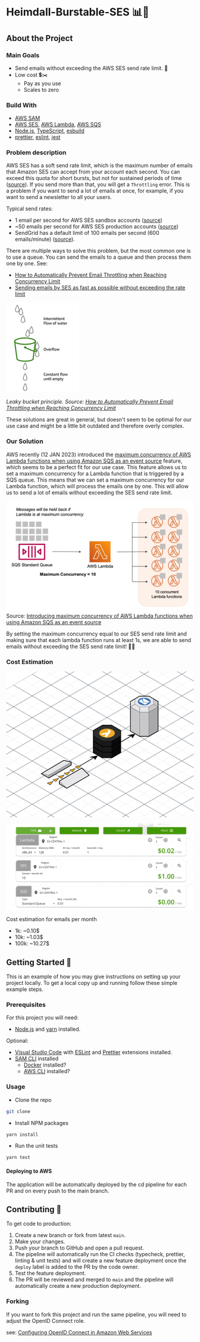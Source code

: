 # Heimdall-Burstable-SES 📊📧

## About the Project

### Main Goals

- Send emails without exceeding the AWS SES send rate limit. 📧
- Low cost 💲✂️
  - Pay as you use
  - Scales to zero

### Build With

- [AWS SAM](https://docs.aws.amazon.com/serverless-application-model/latest/developerguide/what-is-sam.html)
- [AWS SES](https://aws.amazon.com/ses/), [AWS Lambda](https://aws.amazon.com/lambda/), [AWS SQS](https://aws.amazon.com/sqs/)
- [Node.js](https://nodejs.org/en/), [TypeScript](https://www.typescriptlang.org/), [esbuild](https://esbuild.github.io/)
- [prettier](https://prettier.io/), [eslint](https://eslint.org/), [jest](https://jestjs.io/)

### Problem description

AWS SES has a soft send rate limit, which is the maximum number of emails that Amazon SES can accept from your account each second. You can exceed this quota for short bursts, but not for sustained periods of time ([source](https://docs.aws.amazon.com/ses/latest/dg/manage-sending-quotas.html)). If you send more than that, you will get a `Throttling` error. This is a problem if you want to send a lot of emails at once, for example, if you want to send a newsletter to all your users.

Typical send rates:

- 1 email per second for AWS SES sandbox accounts ([source](https://docs.aws.amazon.com/ses/latest/dg/manage-sending-quotas.html))
- ~50 emails per second for AWS SES production accounts ([source](https://stackoverflow.com/questions/61708253/sending-emails-by-ses-as-fast-as-possible-without-exceeding-the-rate-limit))
- SendGrid has a default limit of 100 emails per second (600 emails/minute) ([source](https://docs.sendgrid.com/v2-api/using_the_web_api#rate-limits)).

There are multiple ways to solve this problem, but the most common one is to use a queue. You can send the emails to a queue and then process them one by one. See:

- [How to Automatically Prevent Email Throttling when Reaching Concurrency Limit](https://aws.amazon.com/blogs/messaging-and-targeting/prevent-email-throttling-concurrency-limit/)
- [Sending emails by SES as fast as possible without exceeding the rate limit](https://stackoverflow.com/a/61916362/6664400)

![Leaky bucket](/docs/images/leaky-bucket.png)

_Leaky bucket principle. Source: [How to Automatically Prevent Email Throttling when Reaching Concurrency Limit](https://aws.amazon.com/blogs/messaging-and-targeting/prevent-email-throttling-concurrency-limit/)_

These solutions are great in general, but doesn't seem to be optimal for our use case and might be a little bit outdated and therefore overly complex.

### Our Solution

AWS recently (12 JAN 2023) introduced the [maximum concurrency of AWS Lambda functions when using Amazon SQS as an event source](https://aws.amazon.com/blogs/compute/introducing-maximum-concurrency-of-aws-lambda-functions-when-using-amazon-sqs-as-an-event-source/#:~:text=You%20can%20configure%20the%20maximum,the%20maximum%20value%20is%201000.) feature, which seems to be a perfect fit for our use case. This feature allows us to set a maximum concurrency for a Lambda function that is triggered by a SQS queue. This means that we can set a maximum concurrency for our Lambda function, which will process the emails one by one. This will allow us to send a lot of emails without exceeding the SES send rate limit.

![Maximum concurrency is set to 10 for the SQS queue.](/docs/images/maximum-concurrency.png)
Source: [Introducing maximum concurrency of AWS Lambda functions when using Amazon SQS as an event source](https://aws.amazon.com/blogs/compute/introducing-maximum-concurrency-of-aws-lambda-functions-when-using-amazon-sqs-as-an-event-source/#:~:text=You%20can%20configure%20the%20maximum,the%20maximum%20value%20is%201000.)

By setting the maximum concurrency equal to our SES send rate limit and making sure that each lambda function runs at least 1s, we are able to send emails without exceeding the SES send rate limit! 🙌🎉

### Cost Estimation

![Architecture](/docs/images/architecture.png)

![Cost Estimation for 10k emails per month](/docs/images/cost-estimation-10k.png)

Cost estimation for emails per month

- 1k: ~0.10$
- 10k: ~1.03$
- 100k: ~10.27$

## Getting Started 🚀

This is an example of how you may give instructions on setting up your project locally. To get a local copy up and running follow these simple example steps.

### Prerequisites

For this project you will need:

- [Node.js](https://nodejs.org/en/) and [yarn](https://yarnpkg.com/) installed.

Optional:

- [Visual Studio Code](https://code.visualstudio.com/) with [ESLint](https://marketplace.visualstudio.com/items?itemName=dbaeumer.vscode-eslint) and [Prettier](https://marketplace.visualstudio.com/items?itemName=esbenp.prettier-vscode) extensions installed.
- [SAM CLI](https://docs.aws.amazon.com/serverless-application-model/latest/developerguide/serverless-sam-cli-install.html) installed
  - [Docker](https://www.docker.com/) installed?
  - [AWS CLI](https://aws.amazon.com/cli/) installed?

### Usage

- Clone the repo

```sh
git clone
```

- Install NPM packages

```sh
yarn install
```

- Run the unit tests

```sh
yarn test
```

#### Deploying to AWS

The application will be automatically deployed by the cd pipeline for each PR and on every push to the main branch.

## Contributing 🤝

To get code to production:

1. Create a new branch or fork from latest `main`.
2. Make your changes.
3. Push your branch to GitHub and open a pull request.
4. The pipeline will automatically run the CI checks (typecheck, prettier, linting & unit tests) and will create a new feature deployment once the `deploy` label is added to the PR by the code owner.
5. Test the feature deployment.
6. The PR will be reviewed and merged to `main` and the pipeline will automatically create a new production deployment.

### Forking

If you want to fork this project and run the same pipeline, you will need to adjust the OpenID Connect role.

see: [Configuring OpenID Connect in Amazon Web Services](docs/setup-oidc.md)
